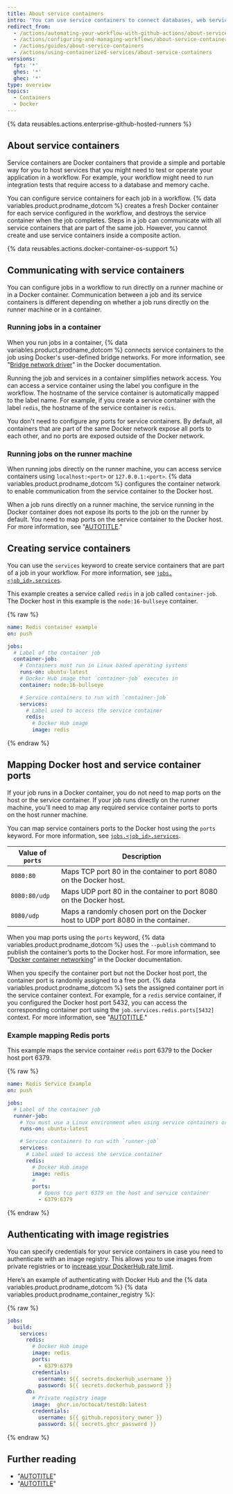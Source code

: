 ```yaml
---
title: About service containers
intro: 'You can use service containers to connect databases, web services, memory caches, and other tools to your workflow.'
redirect_from:
  - /actions/automating-your-workflow-with-github-actions/about-service-containers
  - /actions/configuring-and-managing-workflows/about-service-containers
  - /actions/guides/about-service-containers
  - /actions/using-containerized-services/about-service-containers
versions:
  fpt: '*'
  ghes: '*'
  ghec: '*'
type: overview
topics:
  - Containers
  - Docker
---
```


{% data reusables.actions.enterprise-github-hosted-runners %}

## About service containers

Service containers are Docker containers that provide a simple and portable way for you to host services that you might need to test or operate your application in a workflow. For example, your workflow might need to run integration tests that require access to a database and memory cache.

You can configure service containers for each job in a workflow. {% data variables.product.prodname_dotcom %} creates a fresh Docker container for each service configured in the workflow, and destroys the service container when the job completes. Steps in a job can communicate with all service containers that are part of the same job. However, you cannot create and use service containers inside a composite action.

{% data reusables.actions.docker-container-os-support %}

## Communicating with service containers

You can configure jobs in a workflow to run directly on a runner machine or in a Docker container. Communication between a job and its service containers is different depending on whether a job runs directly on the runner machine or in a container.

### Running jobs in a container

When you run jobs in a container, {% data variables.product.prodname_dotcom %} connects service containers to the job using Docker's user-defined bridge networks. For more information, see "[Bridge network driver](https://docs.docker.com/engine/network/drivers/bridge/)" in the Docker documentation.

Running the job and services in a container simplifies network access. You can access a service container using the label you configure in the workflow. The hostname of the service container is automatically mapped to the label name. For example, if you create a service container with the label `redis`, the hostname of the service container is `redis`.

You don't need to configure any ports for service containers. By default, all containers that are part of the same Docker network expose all ports to each other, and no ports are exposed outside of the Docker network.

### Running jobs on the runner machine

When running jobs directly on the runner machine, you can access service containers using `localhost:<port>` or `127.0.0.1:<port>`. {% data variables.product.prodname_dotcom %} configures the container network to enable communication from the service container to the Docker host.

When a job runs directly on a runner machine, the service running in the Docker container does not expose its ports to the job on the runner by default. You need to map ports on the service container to the Docker host. For more information, see "[AUTOTITLE](/actions/using-containerized-services/about-service-containers#mapping-docker-host-and-service-container-ports)."

## Creating service containers

You can use the `services` keyword to create service containers that are part of a job in your workflow. For more information, see [`jobs.<job_id>.services`](/actions/using-workflows/workflow-syntax-for-github-actions#jobsjob_idservices).

This example creates a service called `redis` in a job called `container-job`. The Docker host in this example is the `node:16-bullseye` container.

{% raw %}

```yaml copy
name: Redis container example
on: push

jobs:
  # Label of the container job
  container-job:
    # Containers must run in Linux based operating systems
    runs-on: ubuntu-latest
    # Docker Hub image that `container-job` executes in
    container: node:16-bullseye

    # Service containers to run with `container-job`
    services:
      # Label used to access the service container
      redis:
        # Docker Hub image
        image: redis
```

{% endraw %}

## Mapping Docker host and service container ports

If your job runs in a Docker container, you do not need to map ports on the host or the service container. If your job runs directly on the runner machine, you'll need to map any required service container ports to ports on the host runner machine.

You can map service containers ports to the Docker host using the `ports` keyword. For more information, see [`jobs.<job_id>.services`](/actions/using-workflows/workflow-syntax-for-github-actions#jobsjob_idservices).

| Value of `ports` |	Description |
|------------------|--------------|
| `8080:80` |	Maps TCP port 80 in the container to port 8080 on the Docker host. |
| `8080:80/udp` |	Maps UDP port 80 in the container to port 8080 on the Docker host. |
| `8080/udp`	| Maps a randomly chosen port on the Docker host to UDP port 8080 in the container. |

When you map ports using the `ports` keyword, {% data variables.product.prodname_dotcom %} uses the `--publish` command to publish the container’s ports to the Docker host. For more information, see "[Docker container networking](https://docs.docker.com/config/containers/container-networking/)" in the Docker documentation.

When you specify the container port but not the Docker host port, the container port is randomly assigned to a free port. {% data variables.product.prodname_dotcom %} sets the assigned container port in the service container context. For example, for a `redis` service container, if you configured the Docker host port 5432, you can access the corresponding container port using the `job.services.redis.ports[5432]` context. For more information, see "[AUTOTITLE](/actions/learn-github-actions/contexts#job-context)."

### Example mapping Redis ports

This example maps the service container `redis` port 6379 to the Docker host port 6379.

{% raw %}

```yaml copy
name: Redis Service Example
on: push

jobs:
  # Label of the container job
  runner-job:
    # You must use a Linux environment when using service containers or container jobs
    runs-on: ubuntu-latest

    # Service containers to run with `runner-job`
    services:
      # Label used to access the service container
      redis:
        # Docker Hub image
        image: redis
        #
        ports:
          # Opens tcp port 6379 on the host and service container
          - 6379:6379
```

{% endraw %}

## Authenticating with image registries

You can specify credentials for your service containers in case you need to authenticate with an image registry. This allows you to use images from private registries or to [increase your DockerHub rate limit](https://www.docker.com/increase-rate-limits/).

Here’s an example of authenticating with Docker Hub and the {% data variables.product.prodname_dotcom %} {% data variables.product.prodname_container_registry %}:

{% raw %}

```yaml copy
jobs:
  build:
    services:
      redis:
        # Docker Hub image
        image: redis
        ports:
          - 6379:6379
        credentials:
          username: ${{ secrets.dockerhub_username }}
          password: ${{ secrets.dockerhub_password }}
      db:
        # Private registry image
        image:  ghcr.io/octocat/testdb:latest
        credentials:
          username: ${{ github.repository_owner }}
          password: ${{ secrets.ghcr_password }}
```

{% endraw %}

## Further reading

* "[AUTOTITLE](/actions/using-containerized-services/creating-redis-service-containers)"
* "[AUTOTITLE](/actions/using-containerized-services/creating-postgresql-service-containers)"
